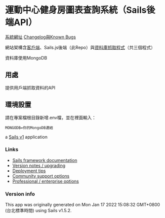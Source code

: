 # 運動中心健身房圖表查詢系統（Sails後端API）

[系統網址](https://tonyyu.taipei/gym-stats)
[Changelog與Known Bugs](https://hackmd.io/@x9VPntxwQemm0h5ceTvAJw/rJrxViL0F)

網站架構含[客戶端](https://github.com/tonyyu-taipei/TaiwanSportsCenter-Charts_CLIENT)、Sails.js後端（此Repo）與[資料庫抓取程式](https://github.com/tonyyu-taipei/TaiwanSportsCenter-Charts_FETCH-SERVER)（共三個程式）

資料庫使用MongoDB

## 用處

提供用戶端抓取資料的API

## 環境設置

請在專案檔根目錄新增.env檔，並在裡面輸入：
```
MONGODB=你的MongoDB連結
```

a [Sails v1](https://sailsjs.com) application


### Links

+ [Sails framework documentation](https://sailsjs.com/get-started)
+ [Version notes / upgrading](https://sailsjs.com/documentation/upgrading)
+ [Deployment tips](https://sailsjs.com/documentation/concepts/deployment)
+ [Community support options](https://sailsjs.com/support)
+ [Professional / enterprise options](https://sailsjs.com/enterprise)


### Version info

This app was originally generated on Mon Jan 17 2022 15:08:32 GMT+0800 (台北標準時間) using Sails v1.5.2.

<!-- Internally, Sails used [`sails-generate@2.0.4`](https://github.com/balderdashy/sails-generate/tree/v2.0.4/lib/core-generators/new). -->



<!--
Note:  Generators are usually run using the globally-installed `sails` CLI (command-line interface).  This CLI version is _environment-specific_ rather than app-specific, thus over time, as a project's dependencies are upgraded or the project is worked on by different developers on different computers using different versions of Node.js, the Sails dependency in its package.json file may differ from the globally-installed Sails CLI release it was originally generated with.  (Be sure to always check out the relevant [upgrading guides](https://sailsjs.com/upgrading) before upgrading the version of Sails used by your app.  If you're stuck, [get help here](https://sailsjs.com/support).)
-->


